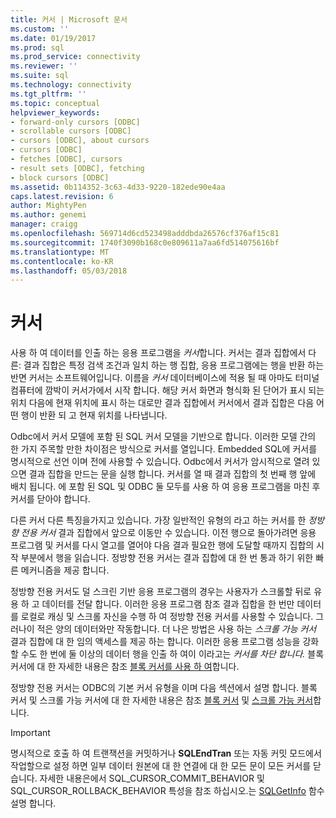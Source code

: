 ```yaml
---
title: 커서 | Microsoft 문서
ms.custom: ''
ms.date: 01/19/2017
ms.prod: sql
ms.prod_service: connectivity
ms.reviewer: ''
ms.suite: sql
ms.technology: connectivity
ms.tgt_pltfrm: ''
ms.topic: conceptual
helpviewer_keywords:
- forward-only cursors [ODBC]
- scrollable cursors [ODBC]
- cursors [ODBC], about cursors
- cursors [ODBC]
- fetches [ODBC], cursors
- result sets [ODBC], fetching
- block cursors [ODBC]
ms.assetid: 0b114352-3c63-4d33-9220-182ede90e4aa
caps.latest.revision: 6
author: MightyPen
ms.author: genemi
manager: craigg
ms.openlocfilehash: 569714d6cd523498adddbda26576cf376af15c81
ms.sourcegitcommit: 1740f3090b168c0e809611a7aa6fd514075616bf
ms.translationtype: MT
ms.contentlocale: ko-KR
ms.lasthandoff: 05/03/2018
---
```

# <a name="cursors"></a>커서
사용 하 여 데이터를 인출 하는 응용 프로그램을 *커서*합니다. 커서는 결과 집합에서 다른: 결과 집합은 특정 검색 조건과 일치 하는 행 집합, 응용 프로그램에는 행을 반환 하는 반면 커서는 소프트웨어입니다. 이름을 *커서* 데이터베이스에 적용 될 때 아마도 터미널 컴퓨터에 깜박이 커서가에서 시작 합니다. 해당 커서 화면과 형식화 된 단어가 표시 되는 위치 다음에 현재 위치에 표시 하는 대로만 결과 집합에서 커서에서 결과 집합은 다음 어떤 행이 반환 되 고 현재 위치를 나타냅니다.  
  
 Odbc에서 커서 모델에 포함 된 SQL 커서 모델을 기반으로 합니다. 이러한 모델 간의 한 가지 주목할 만한 차이점은 방식으로 커서를 열입니다. Embedded SQL에 커서를 명시적으로 선언 이며 전에 사용할 수 있습니다. Odbc에서 커서가 암시적으로 열려 있으면 결과 집합을 만드는 문을 실행 합니다. 커서를 열 때 결과 집합의 첫 번째 행 앞에 배치 됩니다. 에 포함 된 SQL 및 ODBC 둘 모두를 사용 하 여 응용 프로그램을 마친 후 커서를 닫아야 합니다.  
  
 다른 커서 다른 특징을가지고 있습니다. 가장 일반적인 유형의 라고 하는 커서를 한 *정방향 전용 커서* 결과 집합에서 앞으로 이동만 수 있습니다. 이전 행으로 돌아가려면 응용 프로그램 및 커서를 다시 열고를 열어야 다음 결과 필요한 행에 도달할 때까지 집합의 시작 부분에서 행을 읽습니다. 정방향 전용 커서는 결과 집합에 대 한 번 통과 하기 위한 빠른 메커니즘을 제공 합니다.  
  
 정방향 전용 커서도 덜 스크린 기반 응용 프로그램의 경우는 사용자가 스크롤할 뒤로 유용 하 고 데이터를 전달 합니다. 이러한 응용 프로그램 참조 결과 집합을 한 번만 데이터를 로컬로 캐싱 및 스크롤 자신을 수행 하 여 정방향 전용 커서를 사용할 수 있습니다. 그러나이 적은 양의 데이터와만 작동합니다. 더 나은 방법은 사용 하는 *스크롤 가능 커서* 결과 집합에 대 한 임의 액세스를 제공 하는 합니다. 이러한 응용 프로그램 성능을 강화할 수도 한 번에 둘 이상의 데이터 행을 인출 하 여이 이라고는 *커서를 차단 합니다.* 블록 커서에 대 한 자세한 내용은 참조 [블록 커서를 사용 하 여](../../../odbc/reference/develop-app/using-block-cursors.md)합니다.  
  
 정방향 전용 커서는 ODBC의 기본 커서 유형을 이며 다음 섹션에서 설명 합니다. 블록 커서 및 스크롤 가능 커서에 대 한 자세한 내용은 참조 [블록 커서](../../../odbc/reference/develop-app/block-cursors.md) 및 [스크롤 가능 커서](../../../odbc/reference/develop-app/scrollable-cursors.md)합니다.  
  
> [!IMPORTANT]  
>  명시적으로 호출 하 여 트랜잭션을 커밋하거나 **SQLEndTran** 또는 자동 커밋 모드에서 작업할으로 설정 하면 일부 데이터 원본에 대 한 연결에 대 한 모든 문이 모든 커서를 닫습니다. 자세한 내용은에서 SQL_CURSOR_COMMIT_BEHAVIOR 및 SQL_CURSOR_ROLLBACK_BEHAVIOR 특성을 참조 하십시오.는 [SQLGetInfo](../../../odbc/reference/syntax/sqlgetinfo-function.md) 함수 설명 합니다.
